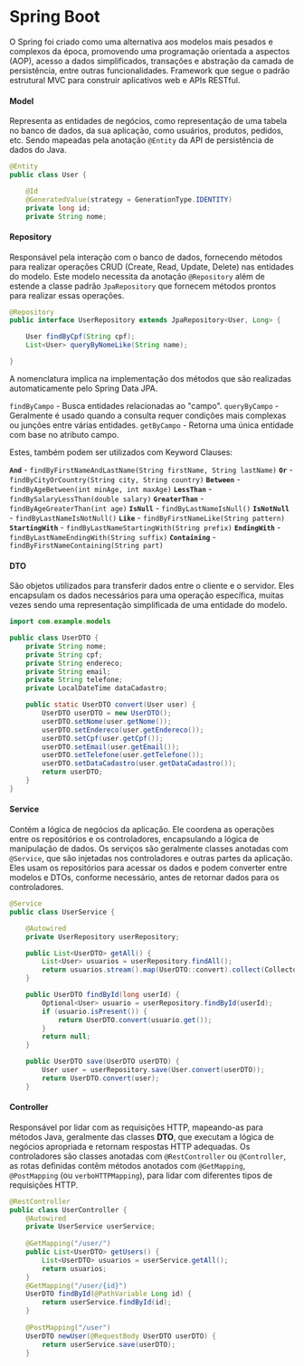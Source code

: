 # Spring Boot
O Spring foi criado como uma alternativa aos modelos mais pesados e complexos da época, promovendo uma programação orientada a aspectos (AOP), acesso a dados simplificados, transações e abstração da camada de persistência, entre outras funcionalidades. Framework que segue o padrão estrutural MVC para construir aplicativos web e APIs RESTful.
#### Model
Representa as entidades de negócios, como representação de uma tabela no banco de dados, da sua aplicação, como usuários, produtos, pedidos, etc. Sendo mapeadas pela anotação `@Entity` da API de persistência de dados do Java.

```java
@Entity
public class User {

    @Id
    @GeneratedValue(strategy = GenerationType.IDENTITY)
    private long id;
    private String nome;
```
#### Repository 
Responsável pela interação com o banco de dados, fornecendo métodos para realizar operações CRUD (Create, Read, Update, Delete) nas entidades do modelo. Este modelo necessita da anotação `@Repository` além de estende a classe padrão `JpaRepository` que fornecem métodos prontos para realizar essas operações.

```java
@Repository
public interface UserRepository extends JpaRepository<User, Long> {

    User findByCpf(String cpf);
    List<User> queryByNomeLike(String name);

}
```

A nomenclatura implica na implementação dos métodos que são realizadas automaticamente pelo Spring Data JPA.

`findByCampo` - Busca entidades relacionadas ao "campo".
`queryByCampo` - Geralmente é usado quando a consulta requer condições mais complexas ou junções entre várias entidades.
`getByCampo` - Retorna uma única entidade com base no atributo campo.

Estes, também podem ser utilizados com Keyword Clauses:

**`And`** - `findByFirstNameAndLastName(String firstName, String lastName)`
**`Or`** - `findByCityOrCountry(String city, String country)`
**`Between`** - `findByAgeBetween(int minAge, int maxAge)`
**`LessThan`** - `findBySalaryLessThan(double salary)`
**`GreaterThan`** - `findByAgeGreaterThan(int age)`
**`IsNull`** - `findByLastNameIsNull()`
**`IsNotNull`** - `findByLastNameIsNotNull()`
**`Like`** - `findByFirstNameLike(String pattern)`
**`StartingWith`** - `findByLastNameStartingWith(String prefix)`
**`EndingWith`** - `findByLastNameEndingWith(String suffix)`
**`Containing`** - `findByFirstNameContaining(String part)`

#### DTO
São objetos utilizados para transferir dados entre o cliente e o servidor. Eles encapsulam os dados necessários para uma operação específica, muitas vezes sendo uma representação simplificada de uma entidade do modelo.

```java
import com.example.models

public class UserDTO {
    private String nome;
    private String cpf;
    private String endereco;
    private String email;
    private String telefone;
    private LocalDateTime dataCadastro;

    public static UserDTO convert(User user) {
        UserDTO userDTO = new UserDTO();
        userDTO.setNome(user.getNome());
        userDTO.setEndereco(user.getEndereco());
        userDTO.setCpf(user.getCpf());
        userDTO.setEmail(user.getEmail());
        userDTO.setTelefone(user.getTelefone());
        userDTO.setDataCadastro(user.getDataCadastro());
        return userDTO;
    }
}
```
#### Service
Contém a lógica de negócios da aplicação. Ele coordena as operações entre os repositórios e os controladores, encapsulando a lógica de manipulação de dados. Os serviços são geralmente classes anotadas com `@Service`, que são injetadas nos controladores e outras partes da aplicação. Eles usam os repositórios para acessar os dados e podem converter entre modelos e DTOs, conforme necessário, antes de retornar dados para os controladores.

```java
@Service
public class UserService {

    @Autowired
    private UserRepository userRepository;

    public List<UserDTO> getAll() {
        List<User> usuarios = userRepository.findAll();
        return usuarios.stream().map(UserDTO::convert).collect(Collectors.toList());
    }

    public UserDTO findById(long userId) {
        Optional<User> usuario = userRepository.findById(userId);
        if (usuario.isPresent()) {
            return UserDTO.convert(usuario.get());
        }
        return null;
    }

    public UserDTO save(UserDTO userDTO) {
        User user = userRepository.save(User.convert(userDTO));
        return UserDTO.convert(user);
    }
```
#### Controller
Responsável por lidar com as requisições HTTP, mapeando-as para métodos Java, geralmente das classes **DTO**, que executam a lógica de negócios apropriada e retornam respostas HTTP adequadas. Os controladores são classes anotadas com `@RestController` ou `@Controller`, as rotas definidas contêm métodos anotados com `@GetMapping`, `@PostMapping` (ou  `verboHTTPMapping`), para lidar com diferentes tipos de requisições HTTP.

```java
@RestController
public class UserController {
	@Autowired
	private UserService userService;
	
	@GetMapping("/user/")
	public List<UserDTO> getUsers() {
		List<UserDTO> usuarios = userService.getAll();
		return usuarios;
	}
	@GetMapping("/user/{id}")
	UserDTO findById(@PathVariable Long id) {
		return userService.findById(id);
	}
	
	@PostMapping("/user")
	UserDTO newUser(@RequestBody UserDTO userDTO) {
		return userService.save(userDTO);
	}

```
